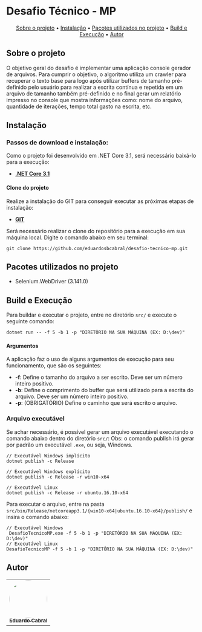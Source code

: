 # Desafio Técnico - MP

<p align="center">
  <a href="#about">Sobre o projeto</a> •
  <a href="#installation">Instalação</a> •
  <a href="#packages">Pacotes utilizados no projeto</a> •
  <a href="#build-exec">Build e Execução</a> •
  <a href="#author">Autor</a>
</p>

## <a name="about"></a>Sobre o projeto
O objetivo geral do desafio é implementar uma aplicação console gerador de arquivos. Para cumprir o objetivo, o algoritmo utiliza um crawler para recuperar o texto base para logo após utilizar buffers de tamanho pré-definido pelo usuário para realizar a escrita contínua e repetida em um arquivo de tamanho também pré-definido e no final gerar um relatório impresso no console que mostra informações como: nome do arquivo, quantidade de iterações, tempo total gasto na escrita, etc.

## <a name="installation"></a>Instalação

### Passos de download e instalação:

Como o projeto foi desenvolvido em .NET Core 3.1, será necessário baixá-lo para a execução:

* **[.NET Core 3.1](https://dotnet.microsoft.com/download/dotnet-core/3.1)**

#### Clone do projeto

Realize a instalação do GIT para conseguir executar as próximas etapas de instalação:

* **[GIT](https://git-scm.com/downloads)**

Será necessário realizar o clone do repositório para a execução em sua máquina local. Digite o comando abaixo em seu terminal:

```
git clone https://github.com/eduardosbcabral/desafio-tecnico-mp.git
```

## <a name="packages"></a>Pacotes utilizados no projeto

- Selenium.WebDriver (3.141.0)

## <a name="build-exec"></a>Build e Execução

Para buildar e executar o projeto, entre no diretório ```src/``` e execute o seguinte comando:

```
dotnet run -- -f 5 -b 1 -p "DIRETÓRIO NA SUA MÁQUINA (EX: D:\dev)"
```

#### Argumentos

A aplicação faz o uso de alguns argumentos de execução para seu funcionamento, que são os seguintes:
- **-f**: Define o tamanho do arquivo a ser escrito. Deve ser um número inteiro positivo.
- **-b**: Define o comprimento do buffer que será utilizado para a escrita do arquivo. Deve ser um número inteiro positivo.
- **-p**: (OBRIGATÓRIO) Define o caminho que será escrito o arquivo.

### Arquivo executável
Se achar necessário, é possível gerar um arquivo executável executando o comando abaixo dentro do diretório ```src/```:
Obs: o comando publish irá gerar por padrão um executável ```.exe```, ou seja, Windows.

```
// Executável Windows implícito
dotnet publish -c Release

// Executável Windows explícito
dotnet publish -c Release -r win10-x64

// Executável Linux
dotnet publish -c Release -r ubuntu.16.10-x64
```

Para executar o arquivo, entre na pasta ```src/bin/Release/netcoreapp3.1/{win10-x64|ubuntu.16.10-x64}/publish/``` e insira o comando abaixo:
```
// Executável Windows
 DesafioTecnicoMP.exe -f 5 -b 1 -p "DIRETÓRIO NA SUA MÁQUINA (EX: D:\dev)"
// Executável Linux
DesafioTecnicoMP -f 5 -b 1 -p "DIRETÓRIO NA SUA MÁQUINA (EX: D:\dev)"
```
## <a name="author"></a>Autor
<table>
  <tr>
    <td align="center"><a href="https://github.com/eduardosbcabral"><img style="border-radius: 50%;" src="https://avatars2.githubusercontent.com/u/29133996?s=460&u=5b6448ac95459d30e91293f9893d9fafe54fb523&v=4" width="100px;" alt=""/><br /><sub><b>Eduardo Cabral</b></sub></a><br />
  </tr>
</table>
